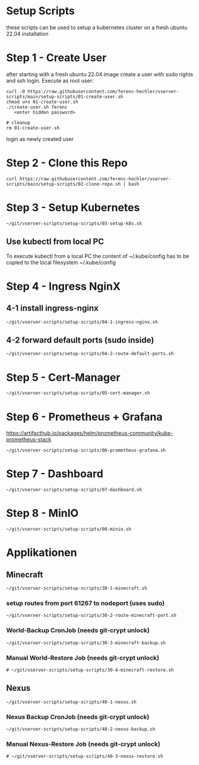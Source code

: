 # Setup Scripts

these scripts can be used to setup a kubernetes cluster on a fresh ubuntu 22.04 installation

# Step 1 - Create User

after starting with a fresh ubuntu 22.04 image create a user with sudo rights and ssh login.
Execute as root user:

```
curl -O https://raw.githubusercontent.com/ferenc-hechler/vserver-scripts/main/setup-scripts/01-create-user.sh
chmod u+x 01-create-user.sh
./create-user.sh ferenc
   <enter hidden password>

# cleanup
rm 01-create-user.sh
```

login as newly created user 

# Step 2 - Clone this Repo

```
curl https://raw.githubusercontent.com/ferenc-hechler/vserver-scripts/main/setup-scripts/02-clone-repo.sh | bash
```

# Step 3 - Setup Kubernetes

```
~/git/vserver-scripts/setup-scripts/03-setup-k8s.sh
```

## Use kubectl from local PC

To execute kubectl from a local PC the content of ~/.kube/config has to be copied to 
the local filesystem ~/.kube/config


# Step 4 - Ingress NginX

## 4-1 install ingress-nginx

```
~/git/vserver-scripts/setup-scripts/04-1-ingress-nginx.sh
```

## 4-2 forward default ports (sudo inside) 

```
~/git/vserver-scripts/setup-scripts/04-2-route-default-ports.sh
```


# Step 5 - Cert-Manager


```
~/git/vserver-scripts/setup-scripts/05-cert-manager.sh
```


# Step 6 - Prometheus + Grafana

https://artifacthub.io/packages/helm/prometheus-community/kube-prometheus-stack

```
~/git/vserver-scripts/setup-scripts/06-prometheus-grafana.sh
```

# Step 7 - Dashboard

```
~/git/vserver-scripts/setup-scripts/07-dashboard.sh
```

# Step 8 - MinIO

```
~/git/vserver-scripts/setup-scripts/08-minio.sh
```

# Applikationen

## Minecraft

```
~/git/vserver-scripts/setup-scripts/30-1-minecraft.sh
```

### setup routes from port 61267 to nodeport (uses sudo)  

```
~/git/vserver-scripts/setup-scripts/30-2-route-minecraft-port.sh
```

### World-Backup CronJob (needs git-crypt unlock)
  
```
~/git/vserver-scripts/setup-scripts/30-3-minecraft-backup.sh
```

### Manual World-Restore Job (needs git-crypt unlock)
  
```
# ~/git/vserver-scripts/setup-scripts/30-4-minecraft-restore.sh
```

## Nexus

```
~/git/vserver-scripts/setup-scripts/40-1-nexus.sh
```

### Nexus Backup CronJob (needs git-crypt unlock)
  
```
~/git/vserver-scripts/setup-scripts/40-2-nexus-backup.sh
```

### Manual Nexus-Restore Job (needs git-crypt unlock)
  
```
# ~/git/vserver-scripts/setup-scripts/40-3-nexus-restore.sh
```



